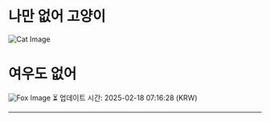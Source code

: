
# 나만 없어 고양이

![Cat Image](https://cdn2.thecatapi.com/images/8ji.jpg)

# 여우도 없어
![Fox Image](https://randomfox.ca/images/48.jpg)
⏳ 업데이트 시간: 2025-02-18 07:16:28 (KRW)

---
